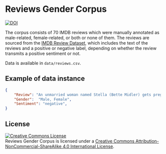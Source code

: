 # Reviews Gender Corpus
[![DOI](https://zenodo.org/badge/662130423.svg)](https://zenodo.org/badge/latestdoi/662130423)

The corpus consists of 70 IMDB reviews which were manually annotated as male-related, female-related, or both or none of them.
The reviews are sourced from the [IMDB Review Dataset](https://aclanthology.org/P11-1015), which includes the text of the reviews and a positive or negative label, depending on whether the review transmits a positive sentiment or not.

Data is available in `data/reviews.csv`.

## Example of data instance

```json
{
    "Review": "An unmarried woman named Stella (Bette Midler) gets pregnant by a wealthy man (Stephen Collins). He offers to marry her out of a sense of obligation but she turns him down flat and decides to raise the kid on her own. Things go OK until the child named Jenny (Trini Alvarado) becomes a teenager and things gradually (and predictably) become worse. I've seen both the silent version and sound version of \"\"Stella Dallas\"\". Neither one affected me much (and I cry easily) but they were well-made if dated. Trying to remake this in 1990 was just a stupid idea. I guess Midler had enough power after the incomprehensible success of \"\"Beaches\"\" to get this made. This (predictably) bombed. The story is laughable and dated by today's standards. Even though Midler and Alvarado give good performances this film really drags and I was bored silly by the end. Stephen Collins and Marsha Mason (both good actors) don't help in supporting roles. Flimsy and dull. Really--who thought this would work? See the 1937 Stanwyck version instead. I give this a 1.",
    "Gender":  "Male, Female",
    "Sentiment": "negative",
}
```

## License

<a rel="license" href="http://creativecommons.org/licenses/by-nc-sa/4.0/"><img alt="Creative Commons License" style="border-width:0" src="https://i.creativecommons.org/l/by-nc-sa/4.0/88x31.png" /></a><br /><span xmlns:dct="http://purl.org/dc/terms/" property="dct:title">Reviews Gender Corpus</span> is licensed under a <a rel="license" href="http://creativecommons.org/licenses/by-nc-sa/4.0/">Creative Commons Attribution-NonCommercial-ShareAlike 4.0 International License</a>.<br />
